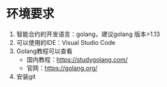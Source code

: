 # 环境要求

1. 智能合约的开发语言：golang，建议golang 版本>1.13  
2. 可以使用的IDE：Visual Studio Code  
3. Golang教程可以查看  
   * 国内教程：https://studygolang.com/
   * 官网：https://golang.org/
4. 安装git
